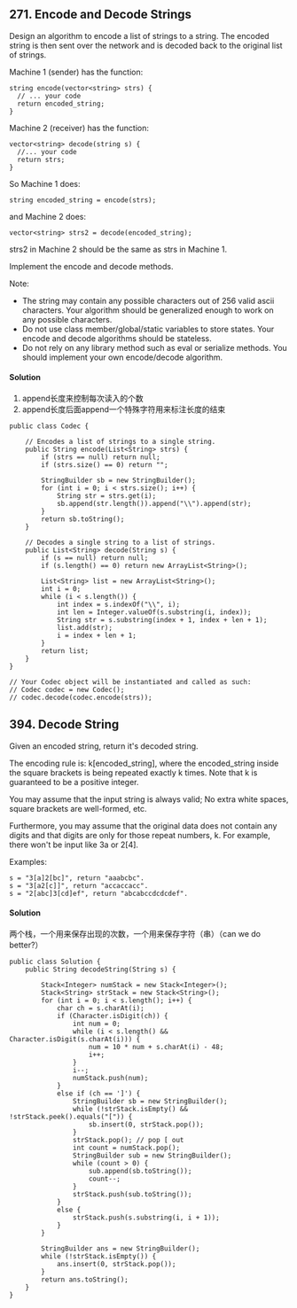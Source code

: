 ## 271. Encode and Decode Strings

Design an algorithm to encode a list of strings to a string. The encoded string is then sent over the network and is decoded back to the original list of strings.

Machine 1 (sender) has the function:
~~~
string encode(vector<string> strs) {
  // ... your code
  return encoded_string;
}
~~~

Machine 2 (receiver) has the function:
~~~
vector<string> decode(string s) {
  //... your code
  return strs;
}
~~~
So Machine 1 does:
~~~
string encoded_string = encode(strs);
~~~
and Machine 2 does:
~~~
vector<string> strs2 = decode(encoded_string);
~~~
strs2 in Machine 2 should be the same as strs in Machine 1.

Implement the encode and decode methods.

Note:
- The string may contain any possible characters out of 256 valid ascii characters. Your algorithm should be generalized enough to work on any possible characters.
- Do not use class member/global/static variables to store states. Your encode and decode algorithms should be stateless.
- Do not rely on any library method such as eval or serialize methods. You should implement your own encode/decode algorithm.

#### Solution
1. append长度来控制每次读入的个数
2. append长度后面append一个特殊字符用来标注长度的结束

~~~
public class Codec {

    // Encodes a list of strings to a single string.
    public String encode(List<String> strs) {
        if (strs == null) return null;
        if (strs.size() == 0) return "";

        StringBuilder sb = new StringBuilder();
        for (int i = 0; i < strs.size(); i++) {
            String str = strs.get(i);
            sb.append(str.length()).append("\\").append(str);
        }
        return sb.toString();
    }

    // Decodes a single string to a list of strings.
    public List<String> decode(String s) {
        if (s == null) return null;
        if (s.length() == 0) return new ArrayList<String>();

        List<String> list = new ArrayList<String>();
        int i = 0;
        while (i < s.length()) {
            int index = s.indexOf("\\", i);
            int len = Integer.valueOf(s.substring(i, index));
            String str = s.substring(index + 1, index + len + 1);
            list.add(str);
            i = index + len + 1;
        }
        return list;
    }
}

// Your Codec object will be instantiated and called as such:
// Codec codec = new Codec();
// codec.decode(codec.encode(strs));
~~~

## 394. Decode String
Given an encoded string, return it's decoded string.

The encoding rule is: k[encoded_string], where the encoded_string inside the square brackets is being repeated exactly k times. Note that k is guaranteed to be a positive integer.

You may assume that the input string is always valid; No extra white spaces, square brackets are well-formed, etc.

Furthermore, you may assume that the original data does not contain any digits and that digits are only for those repeat numbers, k. For example, there won't be input like 3a or 2[4].

Examples:
~~~
s = "3[a]2[bc]", return "aaabcbc".
s = "3[a2[c]]", return "accaccacc".
s = "2[abc]3[cd]ef", return "abcabccdcdcdef".
~~~

#### Solution
两个栈，一个用来保存出现的次数，一个用来保存字符（串）（can we do better?）

~~~
public class Solution {
    public String decodeString(String s) {

        Stack<Integer> numStack = new Stack<Integer>();
        Stack<String> strStack = new Stack<String>();
        for (int i = 0; i < s.length(); i++) {
            char ch = s.charAt(i);
            if (Character.isDigit(ch)) {
                int num = 0;
                while (i < s.length() && Character.isDigit(s.charAt(i))) {
                    num = 10 * num + s.charAt(i) - 48;
                    i++;
                }
                i--;
                numStack.push(num);
            }
            else if (ch == ']') {
                StringBuilder sb = new StringBuilder();
                while (!strStack.isEmpty() && !strStack.peek().equals("[")) {
                    sb.insert(0, strStack.pop());
                }
                strStack.pop(); // pop [ out
                int count = numStack.pop();
                StringBuilder sub = new StringBuilder();
                while (count > 0) {
                    sub.append(sb.toString());
                    count--;
                }
                strStack.push(sub.toString());
            }
            else {
                strStack.push(s.substring(i, i + 1));
            }
        }

        StringBuilder ans = new StringBuilder();
        while (!strStack.isEmpty()) {
            ans.insert(0, strStack.pop());
        }
        return ans.toString();
    }
}
~~~
